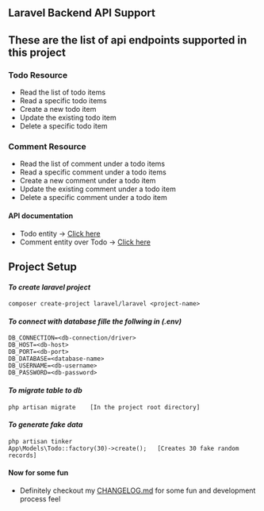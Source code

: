 ## Laravel Backend API Support

## These are the list of api endpoints supported in this project

### Todo Resource

* Read the list of todo items
* Read a specific todo items
* Create a new todo item
* Update the existing todo item
* Delete a specific todo item

### Comment Resource

* Read the list of comment under a todo items
* Read a specific comment under a todo items
* Create a new comment under a todo item
* Update the existing comment under a todo item
* Delete a specific comment under a todo item

#### API documentation

* Todo entity -> [Click here](https://documenter.getpostman.com/view/23446250/2s7Z13jNjD)
* Comment entity over Todo -> [Click here](https://documenter.getpostman.com/view/23446250/2s93CHuEuV)  

## Project Setup

#### _To create laravel project_ 

```
composer create-project laravel/laravel <project-name>
```

#### _To connect with database fille the follwing in (.env)_ 

```
DB_CONNECTION=<db-connection/driver>
DB_HOST=<db-host>
DB_PORT=<db-port>
DB_DATABASE=<database-name>
DB_USERNAME=<db-username>
DB_PASSWORD=<db-password>

```

#### _To migrate table to db_ 

```
php artisan migrate    [In the project root directory]
```

#### _To generate fake data_ 

```
php artisan tinker
App\Models\Todo::factory(30)->create();   [Creates 30 fake random records]
```

#### Now for some fun

* Definitely checkout my [CHANGELOG.md](https://github.com/deepak0023/laravel_backend/blob/master/CHANGELOG.md) for some fun and development process feel
